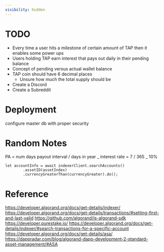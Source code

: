```yaml
---
visibility: hidden
---
```


# TODO

- Every time a user hits a milestone of certain amount of TAP then it enables some power ups
- Users holding TAP earn interest that pays out daily in their pending balance
- Concept of pending versus actual wallet balance
- TAP coin should have 6 decimal places
  - Unsure how much the total supply should be
- Create a Discord
- Create a Subreddit

# Deployment

configure master db with proper security

# Random Notes

PA = num days payout interval / days in year _ interest rate
= 7 / 365 _ 10%

```
let accountInfo = await indexerClient.searchAccounts()
        .assetID(assetIndex)
        .currencyGreaterThan(currencyGreater).do();
```

# Reference

https://developer.algorand.org/docs/get-details/indexer/
https://developer.algorand.org/docs/get-details/transactions/#setting-first-and-last-valid
https://github.com/algorand/js-algorand-sdk
https://developer.purestake.io/
https://developer.algorand.org/docs/get-details/indexer/#search-transactions-for-a-specific-account
https://developer.algorand.org/docs/get-details/asa/
https://dappradar.com/blog/algorand-dapp-development-2-standard-asset-management/#ASA
